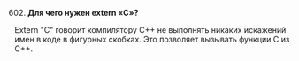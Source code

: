 602. **Для чего нужен extern «C»?**

Extern "C" говорит компилятору C++ не выполнять никаких искажений имен в коде в фигурных скобках. Это позволяет вызывать функции C из C++.
